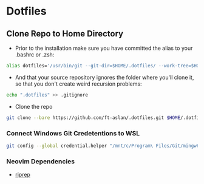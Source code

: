# Dotfiles
## Clone Repo to Home Directory
- Prior to the installation make sure you have committed the alias to your .bashrc or .zsh:
```sh
alias dotfiles='/usr/bin/git --git-dir=$HOME/.dotfiles/ --work-tree=$HOME'
```
- And that your source repository ignores the folder where you'll clone it, so that you don't create weird recursion problems:
```sh
echo ".dotfiles" >> .gitignore
```
- Clone the repo
```sh
git clone --bare https://github.com/ft-aslan/.dotfiles.git $HOME/.dotfiles
```

### Connect Windows Git Credetentions to WSL
```sh
git config --global credential.helper "/mnt/c/Program\ Files/Git/mingw64/bin/git-credential-manager-core.exe"
```


### Neovim Dependencies
- [riprep](https://github.com/BurntSushi/ripgrep)
